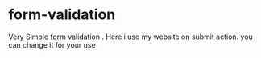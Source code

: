 # form-validation

Very Simple form validation . Here i use my website on submit action. you can change it for your use
